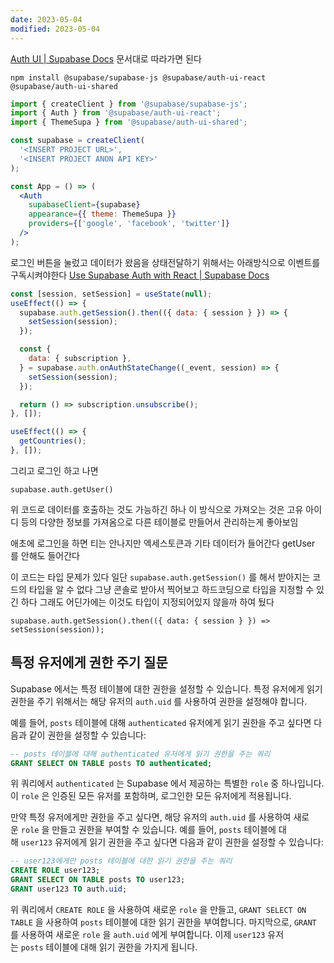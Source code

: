 ```yaml
---
date: 2023-05-04
modified: 2023-05-04
---
```


[Auth UI | Supabase Docs](https://supabase.com/docs/guides/auth/auth-helpers/auth-ui)
문서대로 따라가면 된다

```shell
npm install @supabase/supabase-js @supabase/auth-ui-react @supabase/auth-ui-shared
```

```jsx
import { createClient } from '@supabase/supabase-js';
import { Auth } from '@supabase/auth-ui-react';
import { ThemeSupa } from '@supabase/auth-ui-shared';

const supabase = createClient(
  '<INSERT PROJECT URL>',
  '<INSERT PROJECT ANON API KEY>'
);

const App = () => (
  <Auth
    supabaseClient={supabase}
    appearance={{ theme: ThemeSupa }}
    providers={['google', 'facebook', 'twitter']}
  />
);
```

로그인 버튼을 눌렀고 데이터가 왔음을 상태전달하기 위해서는 아래방식으로 이벤트를 구독시켜야한다
[Use Supabase Auth with React | Supabase Docs](https://supabase.com/docs/guides/auth/quickstarts/react)

```js
const [session, setSession] = useState(null);
useEffect(() => {
  supabase.auth.getSession().then(({ data: { session } }) => {
    setSession(session);
  });

  const {
    data: { subscription },
  } = supabase.auth.onAuthStateChange((_event, session) => {
    setSession(session);
  });

  return () => subscription.unsubscribe();
}, []);

useEffect(() => {
  getCountries();
}, []);
```

그리고 로그인 하고 나면

```
supabase.auth.getUser()
```

위 코드로 데이터를 호출하는 것도 가능하긴 하나 이 방식으로 가져오는 것은 고유 아이디 등의 다양한 정보를 가져옴으로 다른 테이블로 만들어서 관리하는게 좋아보임

애초에 로그인을 하면 티는 안나지만 엑세스토큰과 기타 데이터가 들어간다
getUser 를 안해도 들어간다

이 코드는 타입 문제가 있다
일단 `supabase.auth.getSession()` 를 해서 받아지는 코드의 타입을 알 수 없다
그냥 콘솔로 받아서 찍어보고 하드코딩으로 타입을 지정할 수 있긴 하다
그래도 어딘가에는 이것도 타입이 지정되어있지 않을까 하여 뒀다

```tsx
supabase.auth.getSession().then(({ data: { session } }) => setSession(session));
```

## 특정 유저에게 권한 주기 질문

Supabase 에서는 특정 테이블에 대한 권한을 설정할 수 있습니다. 특정 유저에게 읽기 권한을 주기 위해서는 해당 유저의 `auth.uid` 를 사용하여 권한을 설정해야 합니다.

예를 들어, `posts` 테이블에 대해 `authenticated` 유저에게 읽기 권한을 주고 싶다면 다음과 같이 권한을 설정할 수 있습니다:

```sql
-- posts 테이블에 대해 authenticated 유저에게 읽기 권한을 주는 쿼리
GRANT SELECT ON TABLE posts TO authenticated;
```

위 쿼리에서 `authenticated` 는 Supabase 에서 제공하는 특별한 `role` 중 하나입니다. 이 `role` 은 인증된 모든 유저를 포함하며, 로그인한 모든 유저에게 적용됩니다.

만약 특정 유저에게만 권한을 주고 싶다면, 해당 유저의 `auth.uid` 를 사용하여 새로운 `role` 을 만들고 권한을 부여할 수 있습니다. 예를 들어, `posts` 테이블에 대해 `user123` 유저에게 읽기 권한을 주고 싶다면 다음과 같이 권한을 설정할 수 있습니다:

```sql
-- user123에게만 posts 테이블에 대한 읽기 권한을 주는 쿼리
CREATE ROLE user123;
GRANT SELECT ON TABLE posts TO user123;
GRANT user123 TO auth.uid;
```

위 쿼리에서 `CREATE ROLE` 을 사용하여 새로운 `role` 을 만들고, `GRANT SELECT ON TABLE` 을 사용하여 `posts` 테이블에 대한 읽기 권한을 부여합니다. 마지막으로, `GRANT` 를 사용하여 새로운 `role` 을 `auth.uid` 에게 부여합니다. 이제 `user123` 유저는 `posts` 테이블에 대해 읽기 권한을 가지게 됩니다.
